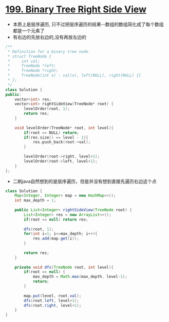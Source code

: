 # [199. Binary Tree Right Side View](https://leetcode.com/problems/binary-tree-right-side-view/description/)
* 本质上是层序遍历, 只不过把层序遍历的结果--数组的数组简化成了每个数组都是一个元素了
* 有右边的先放右边的,没有再放左边的

```c++
/**
 * Definition for a binary tree node.
 * struct TreeNode {
 *     int val;
 *     TreeNode *left;
 *     TreeNode *right;
 *     TreeNode(int x) : val(x), left(NULL), right(NULL) {}
 * };
 */
class Solution {
public:
    vector<int> res;
    vector<int> rightSideView(TreeNode* root) {
        levelOrder(root, 1);
        return res;
    }
    
    void levelOrder(TreeNode* root, int level){
        if(root == NULL) return;
        if(res.size() == level - 1){
            res.push_back(root->val);
        }
        
        levelOrder(root->right, level+1);
        levelOrder(root->left, level+1);
    }
};
```

* 二刷java自然想到的是层序遍历，但是并没有想到直接先遍历右边这个点

```java
class Solution {
    Map<Integer, Integer> map = new HashMap<>();
    int max_depth = 1;
    
    public List<Integer> rightSideView(TreeNode root) {
        List<Integer> res = new ArrayList<>();
        if(root == null) return res;
        
        dfs(root, 1);
        for(int i=1; i<=max_depth; i++){
            res.add(map.get(i));
        }
        
        return res;
    }
    
    private void dfs(TreeNode root, int level){
        if(root == null) {
            max_depth = Math.max(max_depth, level-1);
            return;
        }
        
        map.put(level, root.val);
        dfs(root.left, level+1);
        dfs(root.right, level+1);
    }
}

```
